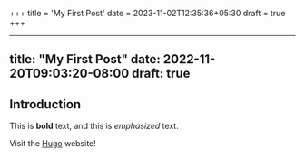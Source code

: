 +++
title = 'My First Post'
date = 2023-11-02T12:35:36+05:30
draft = true
+++

---
title: "My First Post"
date: 2022-11-20T09:03:20-08:00
draft: true
---
## Introduction

This is **bold** text, and this is *emphasized* text.

Visit the [Hugo](https://gohugo.io) website!
